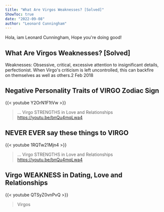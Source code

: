 ```yaml
---
title: "What Are Virgos Weaknesses? [Solved]"
ShowToc: true 
date: "2022-09-08"
author: "Leonard Cunningham" 
---
```


Hola, iam Leonard Cunningham, Hope you're doing good!
## What Are Virgos Weaknesses? [Solved]
 Weaknesses: Obsessive, critical, excessive attention to insignificant details, perfectionist. When Virgo's criticism is left uncontrolled, this can backfire on themselves as well as others.2 Feb 2018

## Negative Personality Traits of VIRGO Zodiac Sign
{{< youtube Y2OrN1F1tVw >}}
>... Virgo STRENGTHS in Love and Relationships https://youtu.be/bnQu4mqLwa4 

## NEVER EVER say these things to VIRGO
{{< youtube 1RQTw21Mjn4 >}}
>... Virgo STRENGTHS in Love and Relationships https://youtu.be/bnQu4mqLwa4 

## Virgo WEAKNESS in Dating, Love and Relationships
{{< youtube QTSyZ0vnPvQ >}}
>Virgos

